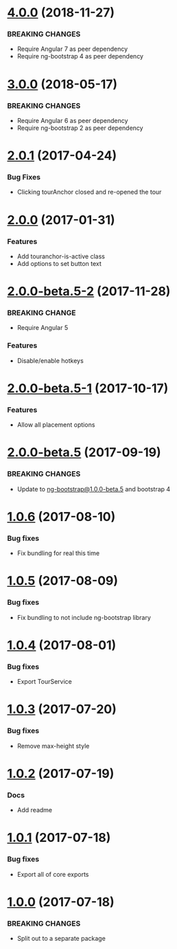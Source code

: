 <a name="4.0.0"></a>

# [4.0.0](https://github.com/isaacplmann/ngx-tour) (2018-11-27)

### BREAKING CHANGES

- Require Angular 7 as peer dependency
- Require ng-bootstrap 4 as peer dependency

<a name="3.0.0"></a>

# [3.0.0](https://github.com/isaacplmann/ngx-tour) (2018-05-17)

### BREAKING CHANGES

- Require Angular 6 as peer dependency
- Require ng-bootstrap 2 as peer dependency

<a name="2.0.1"></a>

# [2.0.1](https://github.com/isaacplmann/ngx-tour) (2017-04-24)

### Bug Fixes

- Clicking tourAnchor closed and re-opened the tour

<a name="2.0.0"></a>

# [2.0.0](https://github.com/isaacplmann/ngx-tour) (2017-01-31)

### Features

- Add touranchor-is-active class
- Add options to set button text

<a name="2.0.0-beta.5-2"></a>

# [2.0.0-beta.5-2](https://github.com/isaacplmann/ngx-tour) (2017-11-28)

### BREAKING CHANGE

- Require Angular 5

### Features

- Disable/enable hotkeys

<a name="2.0.0-beta.5-1"></a>

# [2.0.0-beta.5-1](https://github.com/isaacplmann/ngx-tour) (2017-10-17)

### Features

- Allow all placement options

<a name="2.0.0-beta.5"></a>

# [2.0.0-beta.5](https://github.com/isaacplmann/ngx-tour) (2017-09-19)

### BREAKING CHANGES

- Update to ng-bootstrap@1.0.0-beta.5 and bootstrap 4

<a name="1.0.6"></a>

# [1.0.6](https://github.com/isaacplmann/ngx-tour) (2017-08-10)

### Bug fixes

- Fix bundling for real this time

<a name="1.0.5"></a>

# [1.0.5](https://github.com/isaacplmann/ngx-tour) (2017-08-09)

### Bug fixes

- Fix bundling to not include ng-bootstrap library

<a name="1.0.4"></a>

# [1.0.4](https://github.com/isaacplmann/ngx-tour) (2017-08-01)

### Bug fixes

- Export TourService

<a name="1.0.3"></a>

# [1.0.3](https://github.com/isaacplmann/ngx-tour) (2017-07-20)

### Bug fixes

- Remove max-height style

<a name="1.0.2"></a>

# [1.0.2](https://github.com/isaacplmann/ngx-tour) (2017-07-19)

### Docs

- Add readme

<a name="1.0.1"></a>

# [1.0.1](https://github.com/isaacplmann/ngx-tour) (2017-07-18)

### Bug fixes

- Export all of core exports

<a name="1.0.0"></a>

# [1.0.0](https://github.com/isaacplmann/ngx-tour) (2017-07-18)

### BREAKING CHANGES

- Split out to a separate package
